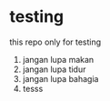 # testing
this repo only for testing


1. jangan lupa makan
2. jangan lupa tidur
3. jangan lupa bahagia
4. tesss
